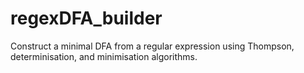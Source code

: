 # regexDFA_builder
Construct a minimal DFA from a regular expression using Thompson, determinisation, and minimisation algorithms.
